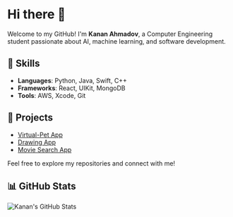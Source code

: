 # Hi there 👋

Welcome to my GitHub! I'm **Kanan Ahmadov**, a Computer Engineering student passionate about AI, machine learning, and software development.

## 🌟 Skills
- **Languages**: Python, Java, Swift, C++
- **Frameworks**: React, UIKit, MongoDB
- **Tools**: AWS, Xcode, Git

## 🚀 Projects
- [Virtual-Pet App](https://github.com/kananahmadov2001/virtual-pet-app)
- [Drawing App](https://github.com/kananahmadov2001/drawing-app)
- [Movie Search App](https://github.com/kananahmadov2001/movie-search-app)

Feel free to explore my repositories and connect with me!

## 📊 GitHub Stats
![Kanan's GitHub Stats](https://github-readme-stats.vercel.app/api?username=kananahmadov2001&show_icons=true&theme=radical)

